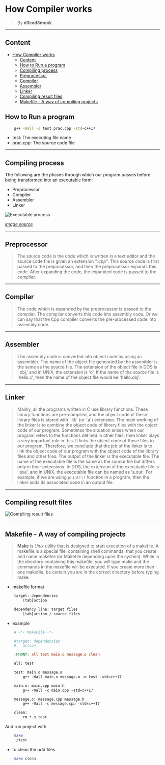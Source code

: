 # How Compiler works

> By __d3cod3monk__

---

## Content

- [How Compiler works](#how-compiler-works)
  - [Content](#content)
  - [How to Run a program](#how-to-run-a-program)
  - [Compiling process](#compiling-process)
  - [Preprocessor](#preprocessor)
  - [Compiler](#compiler)
  - [Assembler](#assembler)
  - [Linker](#linker)
  - [Compiling result files](#compiling-result-files)
  - [Makefile - A way of compiling projects](#makefile---a-way-of-compiling-projects)

## How to Run a program

```bash
    g++ -Wall -o test prac.cpp -std=c++17
```

- test: The executing file name
- prac.cpp: The source code file

---

## Compiling process

The following are the phases through which our program passes before being transformed into an executable form:

- Preprocessor
- Compiler
- Assembler
- Linker

![Executable process](https://static.javatpoint.com/cpages/images/compilation-process-in-c2.png)

[_image source_](https://www.javatpoint.com/compilation-process-in-c "Java point")

---

## Preprocessor

>The source code is the code which is written in a text editor and the source code file is given an extension "_.cpp_". This source code is first passed to the preprocessor, and then the preprocessor expands this code. After expanding the code, the expanded code is passed to the _compiler_.

---

## Compiler

>The code which is expanded by the preprocessor is passed to the compiler. The compiler converts this code into assembly code. Or we can say that the Cpp compiler converts the pre-processed code into assembly code.

---

## Assembler

>The assembly code is converted into object code by using an assembler. The name of the object file generated by the assembler is the same as the source file. The extension of the object file in DOS is '.obj,' and in UNIX, the extension is 'o'. If the name of the source file is 'hello.c', then the name of the object file would be 'hello.obj'.

---

## Linker

>Mainly, all the programs written in C use library functions. These library functions are pre-compiled, and the object code of these library files is stored with '.lib' (or '.a') extension. The main working of the linker is to combine the object code of library files with the object code of our program. Sometimes the situation arises when our program refers to the functions defined in other files; then linker plays a very important role in this. It links the object code of these files to our program. Therefore, we conclude that the job of the linker is to link the object code of our program with the object code of the library files and other files. The output of the linker is the executable file. The name of the executable file is the same as the source file but differs only in their extensions. In DOS, the extension of the executable file is '.exe', and in UNIX, the executable file can be named as 'a.out'. For example, if we are using `printf()` function in a program, then the linker adds its associated code in an output file.

---

## Compiling result files

![Compiling result files](https://static.javatpoint.com/cpages/images/compilation-process-in-c3.png)

---

## Makefile - A way of compiling projects

> __Make__ is _Unix_ utility that is designed to start execution of a makefile. A makefile is a special file, containing shell commands, that you create and name makefile (or Makefile depending upon the system). While in the directory containing this makefile, you will type make and the commands in the makefile will be executed. If you create more than one makefile, be certain you are in the correct directory before typing make.

- makefile format

```makefile
    target: dependencies
        [tab]action

    dependency line: target files
        [tab]action / source files
```

- example

```makefile
    # -*- MakeFile -*-

    #target: dependencies
    #   action

    .PHONY: all test main.o message.o clean

    all: test

    test: main.o message.o
        g++ -Wall main.o message.o -o test -std=c++17

    main.o: main.cpp main.h
        g++ -Wall -c main.cpp -std=c++17

    message.o: message.cpp message.h
        g++ -Wall -c message.cpp -std=c++17

    clean:
        rm *.o test

```

And run project with

```bash
    make
    ./test
```

- to clean the odd files

```bash
    make clean
```
